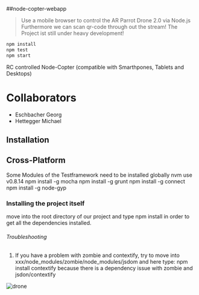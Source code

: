 ##node-copter-webapp

>Use a mobile browser to control the AR Parrot Drone 2.0 via Node.js
>Furthermore we can scan qr-code through out the stream!
>The Project ist still under heavy development!

```javascript
npm install
npm test
npm start
```
RC controlled Node-Copter (compatible with Smarthpones, Tablets and Desktops)

Collaborators
======
- Eschbacher Georg
- Hettegger Michael

Installation
--------

## Cross-Platform

Some Modules of the Testframework need to be installed globally
	nvm use v0.8.14
npm install -g mocha
npm install -g grunt
npm install -g connect
npm install -g node-gyp

### Installing the project itself

move into the root directory of our project and type
	npm install
in order to get all the dependencies installed.

###### Troubleshooting
1. If you have a problem with zombie and contextify, try to move into
	xxx/node_modules/zombie/node_modules/jsdom
   and here type:
	npm install contextify
   because there is a dependency issue with zombie and jsdon/contextify


![drone](http://multimediatechnology.at/~fhs33718/upload/Foto.png)


